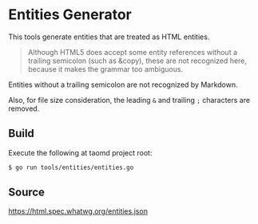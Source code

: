 # Entities Generator

This tools generate entities that are treated as HTML entities.

> Although HTML5 does accept some entity references without a trailing semicolon (such as &copy), these are not recognized here, because it makes the grammar too ambiguous.

Entities without a trailing semicolon are not recognized by Markdown.

Also, for file size consideration, the leading `&` and trailing `;` characters are removed.

## Build

Execute the following at taomd project root:

```bash
$ go run tools/entities/entities.go
```

## Source

https://html.spec.whatwg.org/entities.json
